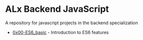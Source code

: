 
# ALx Backend JavaScript  
A repository for javascript projects in the backend specialization
- [0x00-ES6_basic](https://github.com/Nyaguthii-C/alx-backend-javascript/tree/main/0x00-ES6_basic) -  Introduction to ES6 features

